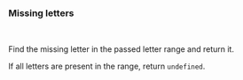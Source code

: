 ### **Missing letters**

<br>

Find the missing letter in the passed letter range and return it.

If all letters are present in the range, return `undefined`.
